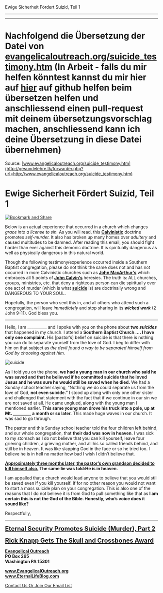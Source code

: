<!--t Ewige Sicherheit Fördert Suizid, Teil 1 - in Arbeit (0% übersetzt) t-->
<!--d Ewige Sicherheit Fördert Suizid, Teil 1 - in Arbeit (0% übersetzt) d-->

Ewige Sicherheit Fördert Suizid, Teil 1

- - - 
- - - 

# Nachfolgend die Übersetzung der Datei von [evangelicaloutreach.org/suicide_testimony.htm](http://gesundelehre.tk/forwarder.php?url=http://www.evangelicaloutreach.org/suicide_testimony.htm) (In Arbeit - falls du mir helfen könntest kannst du mir hier auf [hier](https://github.com/gesundelehre/gesundelehre_translate/blob/master/content/static/selbstmord/selbstmord-zeugnis.md) auf github helfen beim übersetzen helfen und anschliessend einen pull-request mit deinem übersetzungsvorschlag machen, anschliessend kann ich deine Übersetzung in diese Datei übernehmen)

Source: [www.evangelicaloutreach.org/suicide_testimony.htm](http://gesundelehre.tk/forwarder.php?url=http://www.evangelicaloutreach.org/suicide_testimony.htm)


# Ewige Sicherheit Fördert Suizid, Teil 1

[![Bookmark and Share](../s7.addthis.com/static/btn/v2/lg-share-en.gif)](http://www.addthis.com/bookmark.php?v=250&username=xa-4ce723c86d857fe0)

Below is an actual experience that occurred in a church which changes _grace into a license to sin._ As you will read, this **[Calvinistic](http://gesundelehre.tk/forwarder.php?url=http://evangelicaloutreach.org/calvinismrefuted.html)** doctrine promotes _self-murder._ It also has broken up many homes over _adultery_ and caused multitudes to be damned. After reading this email, you should fight harder than ever against this demonic doctrine. It is spiritually dangerous as well as physically dangerous in this natural world. 

Though the following testimony/experience occurred inside a Southern Baptist congregation, please do not think the same does not and has not occurred in more Calvinistic churches such as **[John MacArthur's](http://gesundelehre.tk/forwarder.php?url=http://evangelicaloutreach.org/John-MacArthur.html)** which embraces all 5 points of **[John Calvin's](http://gesundelehre.tk/forwarder.php?url=http://evangelicaloutreach.org/johncalvin.html)** heresies. The truth is: ALL churches, groups, ministries, etc. that deny a righteous person can die spiritually over one act of murder (which is what **[suicide](http://gesundelehre.tk/forwarder.php?url=http://evangelicaloutreach.org/suicide.html)** is) are doctrinally wrong and DANGEROUS TO YOUR SOUL.

Hopefully, the person who sent this in, and all others who attend such a congregation, will leave _immediately_ and stop sharing in its **_wicked work_** (2 John 9-11). God bless you.

************

Hello, I am __________ and I spoke with you on the phone about **two _suicides_** that happened in my church. I attend a **Southern Baptist Church ....  I have only one complaint.** His [pastor’s] belief on suicide is that there is nothing you can do to separate yourself from the love of God. I beg to differ with him on that subject as _the devil found a way to be separated himself from God by choosing against him._

![suicide](../../files/pictures/wishdead.jpg)

As I told you on the phone, **we had a young man in our church who said he was saved and that he believed if he committed suicide that he loved Jesus and he was sure he would still be saved when he died.** We had a Sunday school teacher saying, “Nothing we do could separate us from the love of God, **not even suicide.”** I stood up along with only one other sister and challenged that statement with the fact that if we continue in our sin we are not saved at all. He came unglued, along with the young man I mentioned earlier. **This same young man drove his truck into a pole, up at Mt. _________ a month or so later.** This made huge waves in our church. It was sad to go through.

The pastor and this Sunday school teacher told the four children left behind, and our whole congregation, that **their dad was now in heaven.** I was sick to my stomach as I do not believe that you can kill yourself, leave four grieving children, a grieving mother, and all his so called friends behind, and still be in heaven. It was like slapping God in the face or so he tried too. I believe he is in hell no matter how bad I wish I didn’t believe that.



**<u>Approximately three months later, the pastor’s own grandson decided to kill himself also.</u>  The same lie was told:He is in heaven.**



I am appalled that a church would lead anyone to believe that you would still be saved even if you kill yourself. If for no other reason you would not want to start a mass suicide plan on your congregation. This is also one of the reasons that I do not believe it is from God to pull something like that as **I am certain this is not the God of the Bible. Honestly, who’s voice does it sound like?**

Respectfully,

- - -

<big><big>**[Eternal Security Promotes Suicide (Murder), Part 2](http://gesundelehre.tk/forwarder.php?url=http://evangelicaloutreach.org/almost_suicide.html)**</big></big>

<big><big>**[Rick Knapp Gets The Skull and Crossbones Award](http://gesundelehre.tk/forwarder.php?url=http://evangelicaloutreach.org/rick_knapp_george_sodini.htm)**</big></big>

**[Evangelical Outreach](http://gesundelehre.tk/forwarder.php?url=http://evangelicaloutreach.org/index.html)**  
**PO Box 265**  
**Washington PA 15301**

**www.EvangelicalOutreach.org**  
**www.EternalLifeBlog.com**

[Contact Us Or Join Our Email List](http://gesundelehre.tk/forwarder.php?url=http://evangelicaloutreach.org/contact.html)